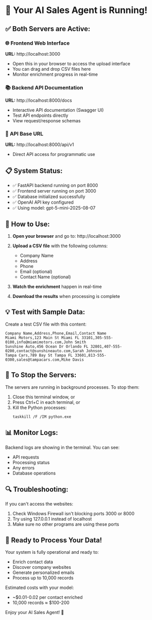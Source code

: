 # 🎉 Your AI Sales Agent is Running!

## ✅ Both Servers are Active:

### 🌐 **Frontend Web Interface**
**URL:** http://localhost:3000
- Open this in your browser to access the upload interface
- You can drag and drop CSV files here
- Monitor enrichment progress in real-time

### 📚 **Backend API Documentation**
**URL:** http://localhost:8000/docs
- Interactive API documentation (Swagger UI)
- Test API endpoints directly
- View request/response schemas

### 🔧 **API Base URL**
**URL:** http://localhost:8000/api/v1
- Direct API access for programmatic use

## 📋 System Status:
- ✅ FastAPI backend running on port 8000
- ✅ Frontend server running on port 3000
- ✅ Database initialized successfully
- ✅ OpenAI API key configured
- ✅ Using model: gpt-5-mini-2025-08-07

## 🚀 How to Use:

1. **Open your browser** and go to: http://localhost:3000

2. **Upload a CSV file** with the following columns:
   - Company Name
   - Address
   - Phone
   - Email (optional)
   - Contact Name (optional)

3. **Watch the enrichment** happen in real-time

4. **Download the results** when processing is complete

## 💡 Test with Sample Data:

Create a test CSV file with this content:
```csv
Company Name,Address,Phone,Email,Contact Name
Miami Motors,123 Main St Miami FL 33101,305-555-0100,info@miamimotors.com,John Smith
Sunshine Auto,456 Ocean Dr Orlando FL 32801,407-555-0200,contact@sunshineauto.com,Sarah Johnson
Tampa Cars,789 Bay St Tampa FL 33601,813-555-0300,sales@tampacars.com,Mike Davis
```

## 🛑 To Stop the Servers:

The servers are running in background processes. To stop them:

1. Close this terminal window, or
2. Press Ctrl+C in each terminal, or
3. Kill the Python processes:
   ```
   taskkill /F /IM python.exe
   ```

## 📊 Monitor Logs:

Backend logs are showing in the terminal. You can see:
- API requests
- Processing status
- Any errors
- Database operations

## 🔍 Troubleshooting:

If you can't access the websites:
1. Check Windows Firewall isn't blocking ports 3000 or 8000
2. Try using 127.0.0.1 instead of localhost
3. Make sure no other programs are using these ports

## 🎯 Ready to Process Your Data!

Your system is fully operational and ready to:
- Enrich contact data
- Discover company websites
- Generate personalized emails
- Process up to 10,000 records

Estimated costs with your model:
- ~$0.01-0.02 per contact enriched
- 10,000 records ≈ $100-200

Enjoy your AI Sales Agent! 🚀